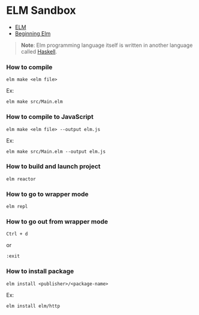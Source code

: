 # ELM Sandbox

* [ELM](https://guide.elm-lang.org/)
* [Beginning Elm](https://elmprogramming.com/)


> **Note**: Elm programming language itself is written in another language called [Haskell](https://www.haskell.org/).

### How to compile
```shell
elm make <elm file>
```

Ex:
```shell
elm make src/Main.elm
```

### How to compile to JavaScript
```shell
elm make <elm file> --output elm.js
```

Ex:
```shell
elm make src/Main.elm --output elm.js
```

### How to build and launch project
```shell
elm reactor
```

### How to go to wrapper mode

```shell
elm repl
```

### How to go out from wrapper mode
```
Ctrl + d
```

or

```
:exit
```

### How to install package
```shell
elm install <publisher>/<package-name>
```
Ex:
```shell
elm install elm/http
```
